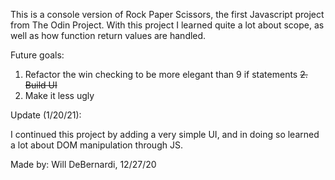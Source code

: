 This is a console version of Rock Paper Scissors, the first Javascript project from The Odin Project. With this project I learned quite a lot about scope, as well as how function return values are handled.

Future goals: 
1. Refactor the win checking to be more elegant than 9 if statements
~~2. Build UI~~
2. Make it less ugly

Update (1/20/21): 

I continued this project by adding a very simple UI, and in doing so learned a lot about DOM manipulation through JS. 

Made by: Will DeBernardi, 12/27/20